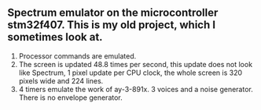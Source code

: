 ## Spectrum emulator on the microcontroller stm32f407. This is my old project, which I sometimes look at.
1. Processor commands are emulated.
2. The screen is updated 48.8 times per second, this update does not look like Spectrum, 1 pixel update per CPU clock, the whole screen is 320 pixels wide and 224 lines.
3. 4 timers emulate the work of ay-3-891x. 3 voices and a noise generator. There is no envelope generator.

